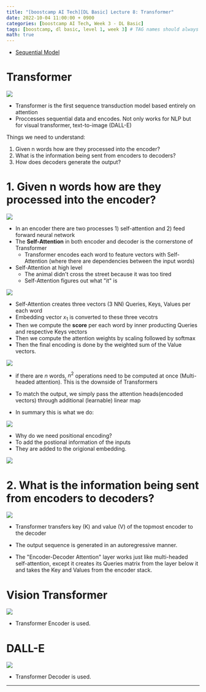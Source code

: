 ```yaml
---
title: "[boostcamp AI Tech][DL Basic] Lecture 8: Transformer"
date: 2022-10-04 11:00:00 + 0900
categories: [boostcamp AI Tech, Week 3 - DL Basic]
tags: [boostcamp, dl basic, level 1, week 3] # TAG names should always be lowercase
math: true
---
```


- [Sequential Model](#sequential-model)

# Transformer

![](/assets/img/boostcamp/2022-10-04-10-51-46.png)

- Transformer is the first sequence transduction model based entirely on attention
- Proccesses sequential data and encodes. Not only works for NLP but for visual transformer, text-to-image (DALL-E)

Things we need to understand:

1. Given n words how are they processed into the encoder?
2. What is the information being sent from encoders to decoders?
3. How does decoders generate the output?

# 1. Given n words how are they processed into the encoder?

![](/assets/img/boostcamp/2022-10-04-10-57-46.png)

- In an encoder there are two processes 1) self-attention and 2) feed forward neural network
- The **Self-Attention** in both encoder and decoder is the cornerstone of Transformer
  - Transformer encodes each word to feature vectors with Self-Attention (where there are dependencies between the input words)
- Self-Attention at high level
  - The animal didn't cross the street because it was too tired
  - Self-Attention figures out what "it" is

![](/assets/img/boostcamp/2022-10-04-11-51-14.png)

- Self-Attention creates three vectors (3 NN) Queries, Keys, Values per each word
- Embedding vector $x_1$ is converted to these three vecotrs
- Then we compute the **score** per each word by inner producting Queries and respective Keys vectors
- Then we compute the attention weights by scaling followed by softmax
- Then the final encoding is done by the weighted sum of the Value vectors.

![](/assets/img/boostcamp/2022-10-04-12-03-27.png)

- if there are $n$ words, $n^2$ operations need to be computed at once (Multi-headed attention). This is the downside of Transformers
- To match the output, we simply pass the attention heads(encoded vectors) through additional (learnable) linear map

- In summary this is what we do:

![](/assets/img/boostcamp/2022-10-04-12-09-30.png)

- Why do we need positional encoding?
- To add the postional information of the inputs
- They are added to the origional embedding.

![](/assets/img/boostcamp/2022-10-04-12-12-18.png)

# 2. What is the information being sent from encoders to decoders?

![](/assets/img/boostcamp/transformer_decoding_2.gif)

- Transformer transfers key (K) and value (V) of the topmost encoder to the decoder

- The output sequence is generated in an autoregressive manner.
- The "Encoder-Decoder Attention" layer works just like multi-headed self-attention, except it creates its Queries matrix from the layer below it and takes the Key and Values from the encoder stack.

# Vision Transformer

![](/assets/img/boostcamp/2022-10-04-12-20-46.png)

- Transformer Encoder is used.

# DALL-E

![](/assets/img/boostcamp/2022-10-04-12-21-59.png)

- Transformer Decoder is used.


















-------------------------------